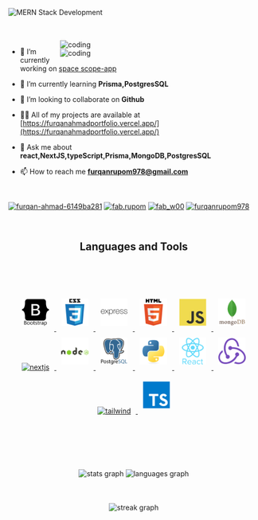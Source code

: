 
![MERN Stack Development](https://i.ibb.co/K0tV2c3/Make-your-README.png)


<br>
<br>

<img align="right" width="400" alt="coding" src="https://media.tenor.com/flflC6GFzO8AAAAd/sultan-alrefaei-programmer.gif" />
<img align="right" width="400" alt="coding" src="" />

- 🔭 I’m currently working on [space scope-app](https://github.com/furqanRupom/space_scope-app)

- 🌱 I’m currently learning **Prisma,PostgresSQL**

- 👯 I’m looking to collaborate on **Github**

- 👨‍💻 All of my projects are available at [https://furqanahmadportfolio.vercel.app/](https://furqanahmadportfolio.vercel.app/)

- 💬 Ask me about **react,NextJS,typeScript,Prisma,MongoDB,PostgresSQL**

- 📫 How to reach me **furqanrupom978@gmail.com**



<br>
<p align="left">

<a href="https://linkedin.com/in/furqan-ahmad-6149ba281" target="blank"><img align="center" src="https://raw.githubusercontent.com/rahuldkjain/github-profile-readme-generator/master/src/images/icons/Social/linked-in-alt.svg" alt="furqan-ahmad-6149ba281" height="30" width="40" /></a>
<a href="https://fb.com/fab.rupom" target="blank"><img align="center" src="https://raw.githubusercontent.com/rahuldkjain/github-profile-readme-generator/master/src/images/icons/Social/facebook.svg" alt="fab.rupom" height="30" width="40" /></a>
<a href="https://instagram.com/fab_w00" target="blank"><img align="center" src="https://raw.githubusercontent.com/rahuldkjain/github-profile-readme-generator/master/src/images/icons/Social/instagram.svg" alt="fab_w00" height="30" width="40" /></a>
<a href="https://www.leetcode.com/furqanrupom978" target="blank"><img align="center" src="https://raw.githubusercontent.com/rahuldkjain/github-profile-readme-generator/master/src/images/icons/Social/leet-code.svg" alt="furqanrupom978" height="30" width="40" /></a>
</p>
<br>


<div align="center">

<h2 align="center">Languages and Tools</h3>
<br>
<br>
<br>
 <p align="center">
        <a href="https://getbootstrap.com" target="_blank" rel="noreferrer">
            <img src="https://raw.githubusercontent.com/devicons/devicon/master/icons/bootstrap/bootstrap-plain-wordmark.svg" alt="bootstrap" width="55" height="55" style="margin: 10px;" />
        </a>
        <a href="https://www.w3schools.com/css/" target="_blank" rel="noreferrer">
            <img src="https://raw.githubusercontent.com/devicons/devicon/master/icons/css3/css3-original-wordmark.svg" alt="css3" width="55" height="55" style="margin: 10px;" />
        </a>
        <a href="https://expressjs.com" target="_blank" rel="noreferrer">
            <img src="https://raw.githubusercontent.com/devicons/devicon/master/icons/express/express-original-wordmark.svg" alt="express" width="55" height="55" style="margin: 10px;" />
        </a>
        <a href="https://www.w3.org/html/" target="_blank" rel="noreferrer">
            <img src="https://raw.githubusercontent.com/devicons/devicon/master/icons/html5/html5-original-wordmark.svg" alt="html5" width="55" height="55" style="margin: 10px;" />
        </a>
        <a href="https://developer.mozilla.org/en-US/docs/Web/JavaScript" target="_blank" rel="noreferrer">
            <img src="https://raw.githubusercontent.com/devicons/devicon/master/icons/javascript/javascript-original.svg" alt="javascript" width="55" height="55" style="margin: 10px;" />
        </a>
        <a href="https://www.mongodb.com/" target="_blank" rel="noreferrer">
            <img src="https://raw.githubusercontent.com/devicons/devicon/master/icons/mongodb/mongodb-original-wordmark.svg" alt="mongodb" width="55" height="55" style="margin: 10px;" />
        </a>
        <a href="https://nextjs.org/" target="_blank" rel="noreferrer">
            <img src="https://cdn.worldvectorlogo.com/logos/nextjs-5.svg" alt="nextjs" width="55" height="55" style="margin: 10px;" />
        </a>
        <a href="https://nodejs.org" target="_blank" rel="noreferrer">
            <img src="https://raw.githubusercontent.com/devicons/devicon/master/icons/nodejs/nodejs-original-wordmark.svg" alt="nodejs" width="55" height="55" style="margin: 10px;" />
        </a>
        <a href="https://www.postgresql.org" target="_blank" rel="noreferrer">
            <img src="https://raw.githubusercontent.com/devicons/devicon/master/icons/postgresql/postgresql-original-wordmark.svg" alt="postgresql" width="55" height="55" style="margin: 10px;" />
        </a>
        <a href="https://www.python.org" target="_blank" rel="noreferrer">
            <img src="https://raw.githubusercontent.com/devicons/devicon/master/icons/python/python-original.svg" alt="python" width="55" height="55" style="margin: 10px;" />
        </a>
        <a href="https://reactjs.org/" target="_blank" rel="noreferrer">
            <img src="https://raw.githubusercontent.com/devicons/devicon/master/icons/react/react-original-wordmark.svg" alt="react" width="55" height="55" style="margin: 10px;" />
        </a>
        <a href="https://redux.js.org" target="_blank" rel="noreferrer">
            <img src="https://raw.githubusercontent.com/devicons/devicon/master/icons/redux/redux-original.svg" alt="redux" width="55" height="55" style="margin: 10px;" />
        </a>
        <a href="https://tailwindcss.com/" target="_blank" rel="noreferrer">
            <img src="https://www.vectorlogo.zone/logos/tailwindcss/tailwindcss-icon.svg" alt="tailwind" width="55" height="55" style="margin: 10px;" />
        </a>
        <a href="https://www.typescriptlang.org/" target="_blank" rel="noreferrer">
            <img src="https://raw.githubusercontent.com/devicons/devicon/master/icons/typescript/typescript-original.svg" alt="typescript" width="55" height="55" style="margin: 10px;" />
        </a>
    </p>
</div>

<br>
<br>
<br>
<br>
<br>

<div  align="center">
  <img src="https://github-readme-stats.vercel.app/api?username=furqanrupom&hide_title=false&hide_rank=false&show_icons=true&include_all_commits=true&count_private=true&disable_animations=false&theme=dracula&locale=en&hide_border=false" height="180" alt="stats graph"  />
  <img src="https://github-readme-stats.vercel.app/api/top-langs?username=furqanrupom&locale=en&hide_title=false&layout=compact&card_width=320&langs_count=5&theme=dracula&hide_border=false" height="180" alt="languages graph"  />
</div>
<br>
<br>
<br>



<div align="center">
  <img src="https://streak-stats.demolab.com?user=furqanrupom&locale=en&mode=daily&theme=dark&hide_border=false&border_radius=5&order=3" height="220" alt="streak graph"  />
</div>



